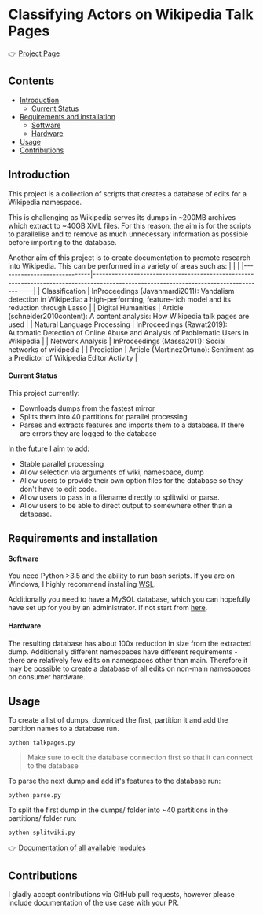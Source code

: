 # Classifying Actors on Wikipedia Talk Pages

👉 [Project Page](https://meta.wikimedia.org/wiki/Research:Classifying_Actors_on_Talk_Pages#Goals)

## Contents

* [Introduction](#Introduction)
  * [Current Status](#Current-Status)
* [Requirements and installation](#Requirements-and-installation)
  * [Software](#Software)
  * [Hardware](#Hardware)
* [Usage](#Usage)
* [Contributions](#Contributions)
   
## Introduction

This project is a collection of scripts that creates a database of edits for a  Wikipedia namespace.

This is challenging as Wikipedia serves its dumps in ~200MB archives
which extract to ~40GB XML files. For this reason, the aim is for the
scripts to parallelise and to remove as much unnecessary information as
possible before importing to the database.

Another aim of this project is to create documentation to promote research into Wikipedia. 
This can be performed in a variety of areas such as:
|                             |                                                                                                                                         |
|-----------------------------|-----------------------------------------------------------------------------------------------------------------------------------------|
| Classification              | InProceedings (Javanmardi2011): Vandalism detection in Wikipedia: a high-performing, feature-rich model and its reduction through Lasso |
| Digital Humanities          | Article (schneider2010content): A content analysis: How Wikipedia talk pages are used                                                   |
| Natural Language Processing | InProceedings (Rawat2019): Automatic Detection of Online Abuse and Analysis of Problematic Users in Wikipedia                           |
| Network Analysis            | InProceedings (Massa2011): Social networks of wikipedia                                                                                 |
| Prediction                  | Article (MartinezOrtuno): Sentiment as a Predictor of Wikipedia Editor Activity                                                         |


#### Current Status

This project currently:

* Downloads dumps from the fastest mirror
* Splits them into 40 partitions for parallel processing
* Parses and extracts features and imports them to a database. If there are errors they are logged to the database

In the future I aim to add:

* Stable parallel processing
* Allow selection via arguments of wiki, namespace, dump
* Allow users to provide their own option files for the database so they don't have to edit code.
* Allow users to pass in a filename directly to splitwiki or parse. 
* Allow users to be able to direct output to somewhere other than a database.

## Requirements and installation

#### Software 

You need Python >3.5 and the ability to run bash scripts. If you are on Windows, I highly
recommend installing [WSL](https://docs.microsoft.com/en-us/windows/wsl/install-win10). 

Additionally you need to have a MySQL database, which you can hopefully have set up for you by an administrator. If not start from [here](https://dev.mysql.com/doc/refman/8.0/en/installing.html). 

#### Hardware

The resulting database has about 100x reduction in size from the extracted dump. Additionally different namespaces have different requirements - there are relatively few edits on namespaces other than main. Therefore it may be possible to create a database of all edits on non-main namespaces on consumer hardware. 

## Usage

To create a list of dumps, download the first, partition it and add the partition names to a database run.

```
python talkpages.py
```
> Make sure to edit the database connection first so that it can connect to the database

To parse the next dump and add it's features to the database run:

```
python parse.py
```

To split the first dump in the dumps/ folder into ~40 partitions in the partitions/ folder run:

```
python splitwiki.py
```

👉 [Documentation of all available modules ](/carlinmack/talkpages/blob/master/DOCUMENTATION.md)

## Contributions

I gladly accept contributions via GitHub pull requests, however please include documentation of the use case with your PR.
